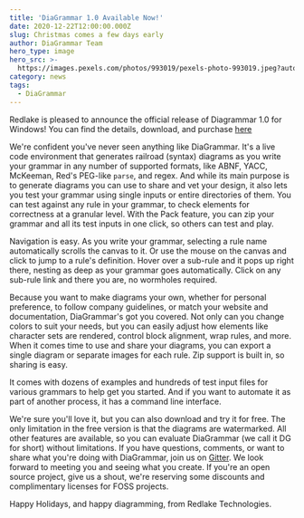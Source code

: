 ```yaml
---
title: 'DiaGrammar 1.0 Available Now!'
date: 2020-12-22T12:00:00.000Z
slug: Christmas comes a few days early
author: DiaGrammar Team
hero_type: image
hero_src: >-
  https://images.pexels.com/photos/993019/pexels-photo-993019.jpeg?auto=compress&cs=tinysrgb&h=650&w=940
category: news
tags:
  - DiaGrammar
---
```


Redlake is pleased to announce the official release of Diagrammar 1.0 for Windows! You can find the details, download, and purchase [here](https://www.redlake-tech.com/products/diagrammar-for-windows/)

We're confident you've never seen anything like DiaGrammar. It's a live code environment that generates railroad (syntax) diagrams as you write your grammar in any number of supported formats, like ABNF, YACC, McKeeman, Red's PEG-like `parse`, and regex. And while its main purpose is to generate diagrams you can use to share and vet your design, it also lets you test your grammar using single inputs or entire directories of them. You can test against any rule in your grammar, to check elements for correctness at a granular level. With the Pack feature, you can zip your grammar and all its test inputs in one click, so others can test and play.

Navigation is easy. As you write your grammar, selecting a rule name automatically scrolls the canvas to it. Or use the mouse on the canvas and click to jump to a rule's definition. Hover over a sub-rule and it pops up right there, nesting as deep as your grammar goes automatically. Click on any sub-rule link and there you are, no wormholes required.

Because you want to make diagrams your own, whether for personal preference, to follow company guidelines, or match your website and documentation, DiaGrammar's got you covered. Not only can you change colors to suit your needs, but you can easily adjust how elements like character sets are rendered, control block alignment, wrap rules, and more. When it comes time to use and share your diagrams, you can export a single diagram or separate images for each rule. Zip support is built in, so sharing is easy.

It comes with dozens of examples and hundreds of test input files for various grammars to help get you started. And if you want to automate it as part of another process, it has a command line interface.

We're sure you'll love it, but you can also download and try it for free. The only limitation in the free version is that the diagrams are watermarked. All other features are available, so you can evaluate DiaGrammar (we call it DG for short) without limitations. If you have questions, comments, or want to share what you're doing with DiaGrammar, join us on [Gitter](https://gitter.im/redlake-comm/DiaGrammar). We look forward to meeting you and seeing what you create. If you're an open source project, give us a shout, we're reserving some discounts and complimentary licenses for FOSS projects.

Happy Holidays, and happy diagramming, from Redlake Technologies.

